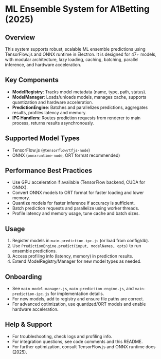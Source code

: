 # ML Ensemble System for A1Betting (2025)

## Overview

This system supports robust, scalable ML ensemble predictions using TensorFlow.js and ONNX runtime in Electron. It is designed for 47+ models, with modular architecture, lazy loading, caching, batching, parallel inference, and hardware acceleration.

## Key Components

- **ModelRegistry**: Tracks model metadata (name, type, path, status).
- **ModelManager**: Loads/unloads models, manages cache, supports quantization and hardware acceleration.
- **PredictionEngine**: Batches and parallelizes predictions, aggregates results, profiles latency and memory.
- **IPC Handlers**: Routes prediction requests from renderer to main process, returns results asynchronously.

## Supported Model Types

- TensorFlow.js (`@tensorflow/tfjs-node`)
- ONNX (`onnxruntime-node`, ORT format recommended)

## Performance Best Practices

- Use GPU acceleration if available (TensorFlow backend, CUDA for ONNX).
- Convert ONNX models to ORT format for faster loading and lower memory.
- Quantize models for faster inference if accuracy is sufficient.
- Batch prediction requests and parallelize using worker threads.
- Profile latency and memory usage, tune cache and batch sizes.

## Usage

1. Register models in `main-prediction-ipc.js` (or load from config/db).
2. Use `PredictionEngine.predict(input, modelNames, opts)` to run ensemble predictions.
3. Access profiling info (latency, memory) in prediction results.
4. Extend ModelRegistry/Manager for new model types as needed.

## Onboarding

- See `main-model-manager.js`, `main-prediction-engine.js`, and `main-prediction-ipc.js` for implementation details.
- For new models, add to registry and ensure file paths are correct.
- For advanced optimization, use quantized/ORT models and enable hardware acceleration.

## Help & Support

- For troubleshooting, check logs and profiling info.
- For integration questions, see code comments and this README.
- For further optimization, consult TensorFlow.js and ONNX runtime docs (2025).
